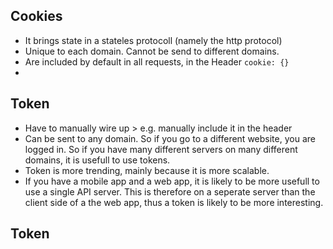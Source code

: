 ## Cookies
- It brings state in a stateles protocoll (namely the http protocol)
- Unique to each domain. Cannot be send to different domains. 
- Are included by default in all requests, in the Header `cookie: {}`
- 

## Token
- Have to manually wire up > e.g. manually include it in the header
- Can be sent to any domain. So if you go to a different website, you are logged in. So if you have many different servers on many different domains, it is usefull to use tokens.
- Token is more trending, mainly because it is more scalable. 
- If you have a mobile app and a web app, it is  likely to be more usefull to use a single API server. This is therefore on a seperate server than the client side of a the web app, thus a token is likely to be more interesting.

## Token







